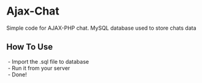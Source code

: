 # Ajax-Chat

Simple code for AJAX-PHP chat. MySQL database used to store chats data<br/>

## How To Use
&nbsp;- Import the .sql file to database<br/>
&nbsp;- Run it from your server<br/>
&nbsp;- Done!
